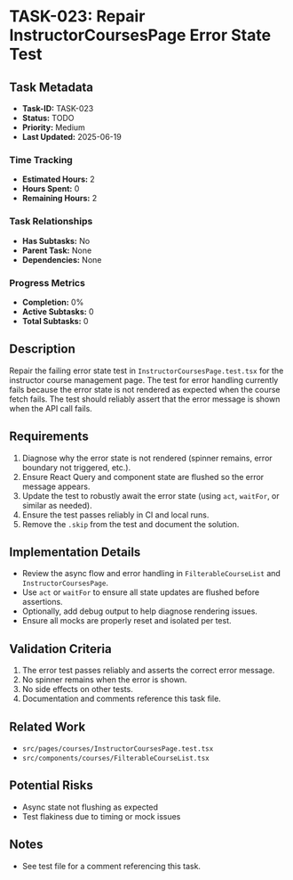 # TASK-023: Repair InstructorCoursesPage Error State Test

## Task Metadata

- **Task-ID:** TASK-023
- **Status:** TODO
- **Priority:** Medium
- **Last Updated:** 2025-06-19

### Time Tracking

- **Estimated Hours:** 2
- **Hours Spent:** 0
- **Remaining Hours:** 2

### Task Relationships

- **Has Subtasks:** No
- **Parent Task:** None
- **Dependencies:** None

### Progress Metrics

- **Completion:** 0%
- **Active Subtasks:** 0
- **Total Subtasks:** 0

## Description

Repair the failing error state test in `InstructorCoursesPage.test.tsx` for the instructor course management page. The test for error handling currently fails because the error state is not rendered as expected when the course fetch fails. The test should reliably assert that the error message is shown when the API call fails.

## Requirements

1. Diagnose why the error state is not rendered (spinner remains, error boundary not triggered, etc.).
2. Ensure React Query and component state are flushed so the error message appears.
3. Update the test to robustly await the error state (using `act`, `waitFor`, or similar as needed).
4. Ensure the test passes reliably in CI and local runs.
5. Remove the `.skip` from the test and document the solution.

## Implementation Details

- Review the async flow and error handling in `FilterableCourseList` and `InstructorCoursesPage`.
- Use `act` or `waitFor` to ensure all state updates are flushed before assertions.
- Optionally, add debug output to help diagnose rendering issues.
- Ensure all mocks are properly reset and isolated per test.

## Validation Criteria

1. The error test passes reliably and asserts the correct error message.
2. No spinner remains when the error is shown.
3. No side effects on other tests.
4. Documentation and comments reference this task file.

## Related Work

- `src/pages/courses/InstructorCoursesPage.test.tsx`
- `src/components/courses/FilterableCourseList.tsx`

## Potential Risks

- Async state not flushing as expected
- Test flakiness due to timing or mock issues

## Notes

- See test file for a comment referencing this task.

<!-- Template Version: 2.0 -->
<!-- Last Updated: 2025-06-19 -->
